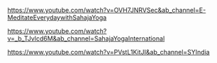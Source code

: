 https://www.youtube.com/watch?v=OVH7JNRVSec&ab_channel=E-MeditateEverydaywithSahajaYoga

https://www.youtube.com/watch?v=_b_TJvlcd6M&ab_channel=SahajaYogaInternational

https://www.youtube.com/watch?v=PVstL1KitJI&ab_channel=SYIndia

